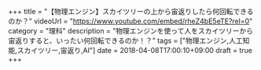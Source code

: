 +++
title =  "【物理エンジン】スカイツリーの上から宙返りしたら何回転できるのか？"
videoUrl = "https://www.youtube.com/embed/rheZ4bE5eTE?rel=0"
category = "理科"
description = "物理エンジンを使って人をスカイツリーから宙返りすると、いったい何回転できるのか！？"
tags = ["物理エンジン,人工知能,スカイツリー,宙返り,AI"]
date = 2018-04-08T17:00:10+09:00
draft = true
+++

